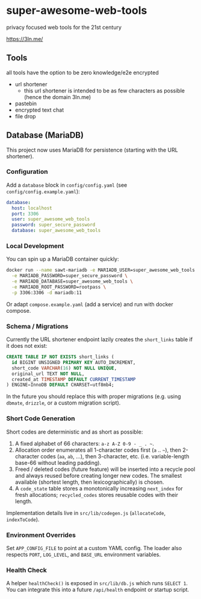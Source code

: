 # super-awesome-web-tools

privacy focused web tools for the 21st century

https://3ln.me/

## Tools

all tools have the option to be zero knowledge/e2e encrypted

- url shortener
  - this url shortener is intended to be as few characters as possible (hence the domain 3ln.me)
- pastebin
- encrypted text chat
- file drop

## Database (MariaDB)

This project now uses MariaDB for persistence (starting with the URL shortener).

### Configuration

Add a `database` block in `config/config.yaml` (see `config/config.example.yaml`):

```yaml
database:
  host: localhost
  port: 3306
  user: super_awesome_web_tools
  password: super_secure_password
  database: super_awesome_web_tools
```

### Local Development

You can spin up a MariaDB container quickly:

```bash
docker run --name sawt-mariadb -e MARIADB_USER=super_awesome_web_tools \
  -e MARIADB_PASSWORD=super_secure_password \
  -e MARIADB_DATABASE=super_awesome_web_tools \
  -e MARIADB_ROOT_PASSWORD=rootpass \
  -p 3306:3306 -d mariadb:11
```

Or adapt `compose.example.yaml` (add a service) and run with docker compose.

### Schema / Migrations

Currently the URL shortener endpoint lazily creates the `short_links` table if it does not exist:

```sql
CREATE TABLE IF NOT EXISTS short_links (
  id BIGINT UNSIGNED PRIMARY KEY AUTO_INCREMENT,
  short_code VARCHAR(16) NOT NULL UNIQUE,
  original_url TEXT NOT NULL,
  created_at TIMESTAMP DEFAULT CURRENT_TIMESTAMP
) ENGINE=InnoDB DEFAULT CHARSET=utf8mb4;
```

In the future you should replace this with proper migrations (e.g. using `dbmate`, `drizzle`, or a custom migration script).

### Short Code Generation

Short codes are deterministic and as short as possible:

1. A fixed alphabet of 66 characters: `a-z A-Z 0-9 - _ . ~`.
2. Allocation order enumerates all 1-character codes first (`a` .. `~`), then 2-character codes (`aa`, `ab`, ...), then 3-character, etc. (i.e. variable-length base-66 without leading padding).
3. Freed / deleted codes (future feature) will be inserted into a recycle pool and always reused before creating longer new codes. The smallest available (shortest length, then lexicographically) is chosen.
4. A `code_state` table stores a monotonically increasing `next_index` for fresh allocations; `recycled_codes` stores reusable codes with their length.

Implementation details live in `src/lib/codegen.js` (`allocateCode`, `indexToCode`).

### Environment Overrides

Set `APP_CONFIG_FILE` to point at a custom YAML config. The loader also respects `PORT`, `LOG_LEVEL`, and `BASE_URL` environment variables.

### Health Check

A helper `healthCheck()` is exposed in `src/lib/db.js` which runs `SELECT 1`. You can integrate this into a future `/api/health` endpoint or startup script.
